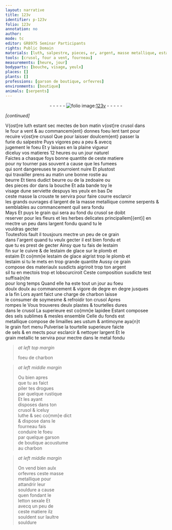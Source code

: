 ```yaml
---
layout: narrative
title: 123v
identifier: p-123v
folio: 123v
annotation: no
author:
mode: tc
editor: GR8975 Seminar Participants
rights: Public Domain
materials: [luth, salpestre, pieces, or, argent, masse metallique, estaim, cuivre, estaim de glace, plomb, lestaim, charbon, tourtelle, sels, limailles, aes ustum, antimoyne, metal, drogues, letton]
tools: [crusol, four a vent, fourneau]
measurements: [heure, jour]
bodyparts: [bouche, visage, yeulx]
places: []
plants: []
professions: [garson de boutique, orfevres]
environments: [boutique]
animals: [serpents]
---
```


<div class="folio" align="center">- - - - - <a href="http://gallica.bnf.fr/ark:/12148/btv1b10500001g/f252.item.r=" target="_blank"><img src="https://cu-mkp.github.io/2017-workshop-edition/assets/photo-icon.png" alt="folio image: " style="display:inline-block; margin-bottom:-3px;"/>123v</a> - - - - - </div>  
 
*[continued]*
  
V{ost}re <span class="m">luth</span> estant sec mectes de <span class="tmp">bon matin</span> v{ost}re <span class="tl">crusol</span> dans<br/> le <span class="tl">four a vent</span> & au commancem{ent} donnes foeu lent tant pour<br/> recuire v{ost}re <span class="tl">crusol</span> Que pour laisser doulcem{ent} passer la<br/> furie du <span class="m">salpestre</span> Puys vigores peu a peu & avecq<br/> jugement le foeu Et <span class="del">y</span> laisses en la plaine vigueur<br/> diceluy vos matieres 12 <span class="ms">heure</span>s ou un <span class="ms">jour</span> naturel<br/> Faictes a chasque foys bonne quantite de ceste matiere<br/> pour ny tourner pas souvent a cause que les fumees<br/> qui sont dangereuses te pourroient nuire Et plustost<br/> qui travailler prens au <span class="tmp">matin</span> une bonne <span class="md">rostie</span> au<br/> <span class="md">beurre</span> Et tiens dudict <span class="md">beurre</span> ou de la <span class="md">zedoaire</span> ou<br/> des <span class="md"><span class="m">pieces</span> d<span class="m">or</span></span> dans la <span class="bp">bouche</span> Et <span class="del">ada</span> bande toy le<br/> <span class="bp">visage</span> dune <span class="md">serviette</span> despuys les <span class="bp">yeulx</span> en bas De<br/> ceste masse la crouste te servira pour <span class="del">faire courre</span> <span class="add">esclarcir</span><br/> <span class="del">les grands ouvrages d</span> l<span class="m">argent</span> <span class="add">de la <span class="m">masse metallique</span></span> <span class="del">comme <span class="al">serpents</span> & semblables</span> <span class="add">au commancement quil sera fondu</span><br/> <span class="del">Mays</span> <span class="add">Et puys</span> le grain qui sera au fond du <span class="tl">crusol</span> se doibt<br/> reserver pour <span class="del">les fleurs et les herbes delicates principallem[{ent}]</span> <span class="add">en mectre un peu dans l<span class="m">argent</span> fondu quand tu le<br/> vouldras gecter</span><br/> <span class="del">Toutesfois fault il tousjours mectre un peu de ce grain<br/> dans l'<span class="m">argent</span> quand <span class="del">tu veulx gecter</span> il est bien fondu et<br/> que tu es prest de gecter</span> Ainsy que tu fais de l<span class="m">estaim</span><br/> fin sur le <span class="m">cuivre</span> & de l<span class="m">estaim de glace</span> sur le <span class="m">plomb</span> et<br/> <span class="m">estaim</span> Et co{mm}e l<span class="m">estaim de glace</span> aigrist trop le <span class="m">plomb</span> et<br/> <span class="m">lestaim</span> si tu le mets en trop grande quantite Aussy ce grain<br/> compose des materiaulx susdicts aigriroit trop ton <span class="m">argent</span><br/> si<span class="del">l</span> tu en mectois trop <span class="add">et lobscurciroit</span> Ceste composition susdicte test suffisa{n}te<br/> pour long temps Quand elle ha este tout un jour au foeu<br/> <span class="del">doulx</span> doulx au commancement & vigore de degre en degre jusques<br/> a la fin Lors ayant faict une charge de <span class="m">charbon</span> laisse<br/> le consumer de soymesme & refroidir ton <span class="tl">crusol</span> Apres<br/> rompes le Vous trouveres deulx plastes & <span class="m">tourtelle</span>s dures<br/> dans le <span class="tl">crusol</span> La superieure est co{mm}e lapidee <span class="del">Estant</span> composee<br/> des <span class="m">sels</span> sublimes & mesles ensemble Celle du fonds est<br/> metallique compose de <span class="m">limailles</span> <span class="m">aes ustum</span> & <span class="m">antimoyne</span> aya{n}t<br/> le grain fort menu Pulverise la <span class="m">tourtelle</span> superieure faicte<br/> de <span class="m">sels</span> & en mects pour esclarcir & nettoyer l<span class="m">argent</span> Et le<br/> grain metallic te servira pour mectre dans le <span class="m">metal</span> fondu 
 
> *at left top margin*
> 
> 
>   foeu de <span class="m">charbon</span>
 
> *at left middle margin*
> 
> 
>   Ou bien apres<br/> que tu as faict<br/> piler tes <span class="m">drogues</span><br/> par quelque rustique<br/> Et les ayant<br/> disposes dans ton<br/> <span class="tl">crusol</span> & iceluy<br/> luthe & sec co{mm}e dict<br/> & dispose dans le<br/> <span class="tl">fourneau</span> fais<br/> conduire le foeu<br/> par quelque <span class="pro">garson<br/> de <span class="env">boutique</span></span> acoustume<br/> au <span class="m">charbon</span> 
 
> *at left middle margin*
> 
> 
>   On vend bien aulx<br/> <span class="pro">orfevres</span> ceste masse<br/> metallique pour<br/> attandrir leur<br/> souldure a cause<br/> quen fondant le<br/> <span class="m">letton</span> sexale Et<br/> avecq un peu de<br/> ceste matiere ilz<br/> souldent sur laultre<br/> souldure
 
